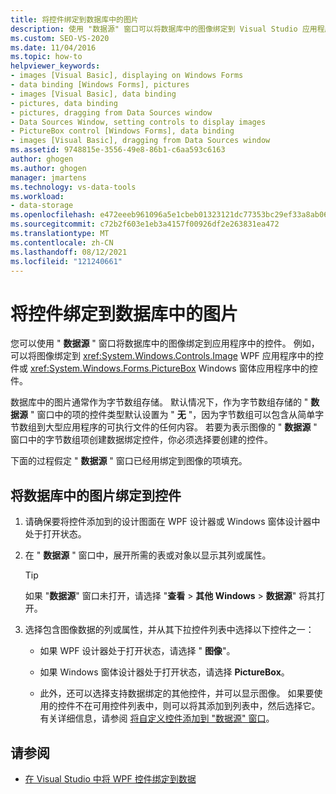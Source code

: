 ```yaml
---
title: 将控件绑定到数据库中的图片
description: 使用 "数据源" 窗口可以将数据库中的图像绑定到 Visual Studio 应用程序中的控件。
ms.custom: SEO-VS-2020
ms.date: 11/04/2016
ms.topic: how-to
helpviewer_keywords:
- images [Visual Basic], displaying on Windows Forms
- data binding [Windows Forms], pictures
- images [Visual Basic], data binding
- pictures, data binding
- pictures, dragging from Data Sources window
- Data Sources Window, setting controls to display images
- PictureBox control [Windows Forms], data binding
- images [Visual Basic], dragging from Data Sources window
ms.assetid: 9748815e-3556-49e8-86b1-c6aa593c6163
author: ghogen
ms.author: ghogen
manager: jmartens
ms.technology: vs-data-tools
ms.workload:
- data-storage
ms.openlocfilehash: e472eeeb961096a5e1cbeb01323121dc77353bc29ef33a8ab06f5c9e3f09a625
ms.sourcegitcommit: c72b2f603e1eb3a4157f00926df2e263831ea472
ms.translationtype: MT
ms.contentlocale: zh-CN
ms.lasthandoff: 08/12/2021
ms.locfileid: "121240661"
---
```

# <a name="bind-controls-to-pictures-from-a-database"></a>将控件绑定到数据库中的图片

您可以使用 " **数据源** " 窗口将数据库中的图像绑定到应用程序中的控件。 例如，可以将图像绑定到 <xref:System.Windows.Controls.Image> WPF 应用程序中的控件或 <xref:System.Windows.Forms.PictureBox> Windows 窗体应用程序中的控件。

数据库中的图片通常作为字节数组存储。 默认情况下，作为字节数组存储的 " **数据源** " 窗口中的项的控件类型默认设置为 " **无** "，因为字节数组可以包含从简单字节数组到大型应用程序的可执行文件的任何内容。 若要为表示图像的 " **数据源** " 窗口中的字节数组项创建数据绑定控件，你必须选择要创建的控件。

下面的过程假定 " **数据源** " 窗口已经用绑定到图像的项填充。

## <a name="to-bind-a-picture-in-a-database-to-a-control"></a>将数据库中的图片绑定到控件

1. 请确保要将控件添加到的设计图面在 WPF 设计器或 Windows 窗体设计器中处于打开状态。

2. 在 " **数据源** " 窗口中，展开所需的表或对象以显示其列或属性。

   > [!TIP]
   > 如果 "**数据源**" 窗口未打开，请选择 "**查看**  >  **其他 Windows**  >  **数据源**" 将其打开。

3. 选择包含图像数据的列或属性，并从其下拉控件列表中选择以下控件之一：

    - 如果 WPF 设计器处于打开状态，请选择 " **图像**"。

    - 如果 Windows 窗体设计器处于打开状态，请选择 **PictureBox**。

    - 此外，还可以选择支持数据绑定的其他控件，并可以显示图像。 如果要使用的控件不在可用控件列表中，则可以将其添加到列表中，然后选择它。 有关详细信息，请参阅 [将自定义控件添加到 "数据源" 窗口](../data-tools/add-custom-controls-to-the-data-sources-window.md)。

## <a name="see-also"></a>请参阅

- [在 Visual Studio 中将 WPF 控件绑定到数据](../data-tools/bind-wpf-controls-to-data-in-visual-studio.md)
